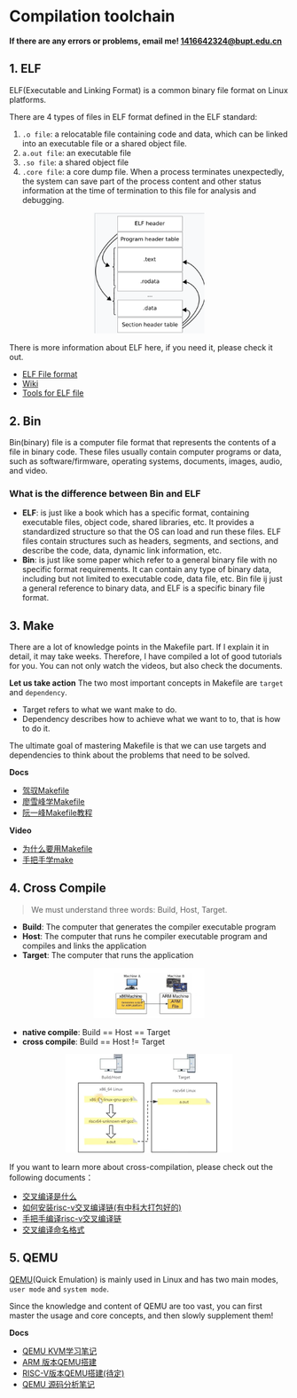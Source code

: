 # Compilation toolchain
**If there are any errors or problems, email me! 1416642324@bupt.edu.cn**
## 1. ELF
ELF(Executable and Linking Format) is a common binary file format on Linux platforms.

There are 4 types of files in ELF format defined in the ELF standard:
1. `.o file`: a relocatable file containing code and data, which can be linked into an executable file or a shared object file.
2. `a.out file`: an executable file
3. `.so file`: a shared object file
4. `.core file`: a core dump file. When a process terminates unexpectedly, the system can save part of the process content and other status information at the time of termination to this file for analysis and debugging. 

<p align="center">
  <img src="./image/image2_1.png" alt="alt text" width="200" />
</p>



There is more information about ELF here, if you need it, please check it out.
- [ELF File format](https://xinqiu.gitbooks.io/linux-inside-zh/content/Theory/linux-theory-2.html)
- [Wiki](https://en.wikipedia.org/wiki/Executable_and_Linkable_Format)
- [Tools for ELF file](https://www.gnu.org/software/binutils)


## 2. Bin
Bin(binary) file is a computer file format that represents the contents of a file in binary code. These files usually contain computer programs or data, such as software/firmware, operating systems, documents, images, audio, and video.


### **What is the difference between Bin and ELF**
- **ELF**: is just like a book which has a specific format, containing executable files, object code, shared libraries, etc. It provides a standardized structure so that the OS can load and run these files. ELF files contain structures such as headers, segments, and sections, and describe the code, data, dynamic link information, etc. 
- **Bin**: is just like some paper which refer to a general binary file with no specific format requirements. It can contain any type of binary data, including but not limited to executable code, data file, etc. Bin file ij just a general reference to binary data, and ELF is a specific binary file format. 

## 3. Make
There are a lot of knowledge points in the Makefile part. If I explain it in detail, it may take weeks. Therefore, I have compiled a lot of good tutorials for you. You can not only watch the videos, but also check the documents.

**Let us take action**
The two most important concepts in Makefile are `target` and `dependency`.
- Target refers to what we want make to do.
- Dependency describes how to achieve what we want to to, that is how to do it. 

The ultimate goal of mastering Makefile is that we can use targets and dependencies to think about the problems that need to be solved. 

**Docs**
- [驾驭Makefile](http://cicpi.ustc.edu.cn/indico/getFile.py/access?contribId=2&resId=0&materialId=slides&confId=839)
- [廖雪峰学Makefile](https://liaoxuefeng.com/books/makefile/introduction/)
- [阮一峰Makefile教程](https://www.ruanyifeng.com/blog/2015/02/make.html)



**Video**
- [为什么要用Makefile](https://www.bilibili.com/video/BV188411L7d2/?spm_id_from=333.337.search-card.all.click&vd_source=3edb456fe9b280bb4ab8f6e18448ace0)
- [手把手学make](https://www.bilibili.com/video/BV1Bv4y1J7QT/?spm_id_from=333.337.search-card.all.click&vd_source=3edb456fe9b280bb4ab8f6e18448ace0)




## 4. Cross Compile
> We must understand three words: Build, Host, Target.
- **Build**: The computer that generates the compiler executable program
- **Host**: The computer that runs he compiler executable program and compiles and links the application
- **Target**: The computer that runs the application

<p align="center">
  <img src="./image/image2_2.png" alt="alt text" width="200" />
</p>

- **native compile**: Build == Host == Target
- **cross compile**:  Build == Host != Target

<p align="center">
  <img src="./image/image2_3.png" alt="alt text" width="300" />
</p>




If you want to learn more about cross-compilation, please check out the following documents：

- [交叉编译是什么](https://worktile.com/kb/ask/54570.html)
- [如何安装risc-v交叉编译链(有中科大打包好的)](https://soc.ustc.edu.cn/CECS/lab0/riscv/)
- [手把手编译risc-v交叉编译链](https://www.riscv-mcu.com/article-show-id-404.html)
- [交叉编译命名格式](https://blog.csdn.net/LEON1741/article/details/81537529)
  

## 5. QEMU
[QEMU](https://www.qemu.org/)(Quick Emulation) is mainly used in Linux and has two main modes, `user mode` and `system mode`.

Since the knowledge and content of QEMU are too vast, you can first master the usage and core concepts, and then slowly supplement them!


**Docs**
- [QEMU KVM学习笔记](https://yifengyou.github.io/learn-kvm/)
- [ARM 版本QEMU搭建](https://wowothink.com/90fb723e/)
- [RISC-V版本QEMU搭建(待定)]()
- [QEMU 源码分析笔记](https://blog.51cto.com/AppleCai/7835439)